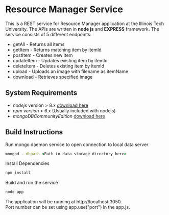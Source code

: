 # Resource Manager Service
This is a REST service for Resource Manager application at the Illinois Tech University. The APIs are written in **node js** and **EXPRESS** framework. The service consists of 5 different endpoints: <br/>
 - getAll - Returns all items
 - getItem - Returns matching item by itemId
 - postItem - Creates new item
 - updateItem - Updates existing item by itemId
 - deleteItem - Deletes existing item by itemId
 - upload - Uploads an image with filename as itemName
 - download - Retrieves specified image
 
## System Requirements
 - *nodejs* version > 8.x [download here](https://nodejs.org/en/)
 - *npm version* > 6.x (Usually included with nodejs)
 - *mongoDBCommunityEdition* [download here](https://docs.mongodb.com/manual/administration/install-community/)
 
## Build Instructions
Run mongo daemon service to open connection to local data server
```cmd
mongod --dbpath <Path to data storage directory here>
```
Install Dependencies
```cmd
npm install
```
Build and run the service
```cmd
node app
```
The application will be running at http://localhost:3050. <br/>
Port number can be set using app.use("port") in the app.js.
